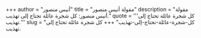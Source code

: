 +++
author = "أنيس منصور"
title = "مقولة أنيس منصور"
description = "مقولة أنيس منصور: كل شجرة عائلة تحتاج إلى تهذيب."
quote = '''كل شجرة عائلة تحتاج إلى تهذيب.''' 
slug = "كل-شجرة-عائلة-تحتاج-إلى-تهذيب"
+++
كل شجرة عائلة تحتاج إلى تهذيب.
